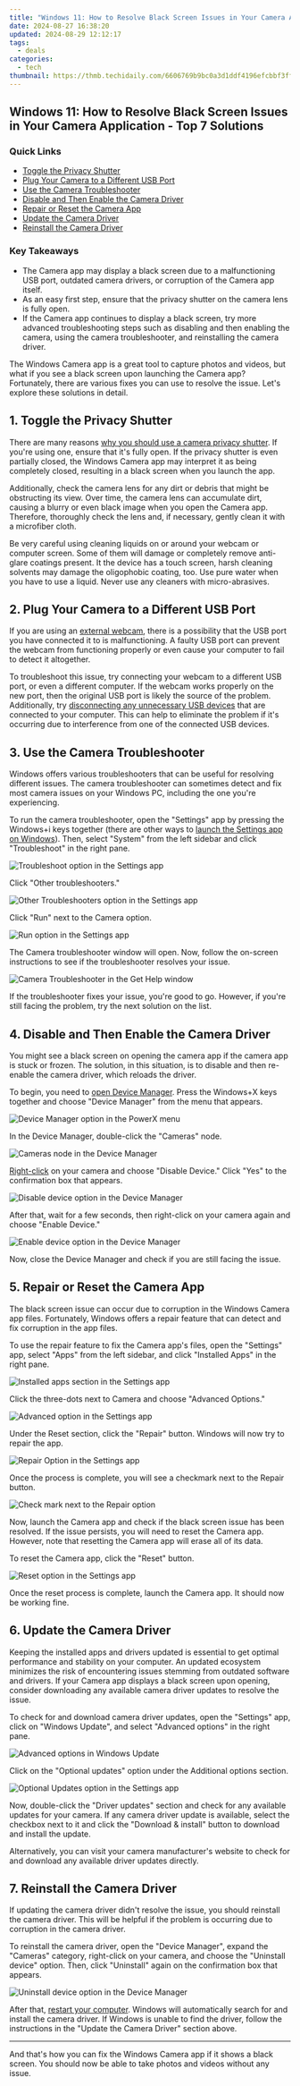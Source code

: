 ```yaml
---
title: "Windows 11: How to Resolve Black Screen Issues in Your Camera Application - Top 7 Solutions"
date: 2024-08-27 16:38:20
updated: 2024-08-29 12:12:17
tags:
  - deals
categories:
  - tech
thumbnail: https://thmb.techidaily.com/6606769b9bc0a3d1ddf4196efcbbf3ffe5de655763795273378c61959dacb46a.jpg
---
```


## Windows 11: How to Resolve Black Screen Issues in Your Camera Application - Top 7 Solutions

### Quick Links

* [Toggle the Privacy Shutter](https://windows11.techidaily.com/fixing-onedrive-login-hiccup-zero-based-code-error-on-win11/)
* [Plug Your Camera to a Different USB Port](https://android-unlock.techidaily.com/in-2024-how-to-unlock-a-vivo-v29-pro-easily-by-drfone-android/)
* [Use the Camera Troubleshooter](https://youtube-tips.techidaily.com/ustainable-strategies-for-securing-over-a-million-viewers-for-2024/)
* [Disable and Then Enable the Camera Driver](https://tech-recovery.techidaily.com/enhance-your-visuals-ideal-scene-setups-for-a-samsung-4k-tv/)
* [Repair or Reset the Camera App](https://phone-solutions.techidaily.com/in-2024-life360-learn-how-everything-works-on-vivo-v29e-drfone-by-drfone-virtual-android/)
* [Update the Camera Driver](https://visual-screen-recording.techidaily.com/new-in-2024-imprint-entire-online-viewport/)
* [Reinstall the Camera Driver](https://video-screen-grab.techidaily.com/unlocking-the-secrets-to-stellar-sims-gameplay-recording/)

### Key Takeaways

* The Camera app may display a black screen due to a malfunctioning USB port, outdated camera drivers, or corruption of the Camera app itself.
* As an easy first step, ensure that the privacy shutter on the camera lens is fully open.
* If the Camera app continues to display a black screen, try more advanced troubleshooting steps such as disabling and then enabling the camera, using the camera troubleshooter, and reinstalling the camera driver.

 The Windows Camera app is a great tool to capture photos and videos, but what if you see a black screen upon launching the Camera app? Fortunately, there are various fixes you can use to resolve the issue. Let's explore these solutions in detail.

##  1\. Toggle the Privacy Shutter

 There are many reasons [why you should use a camera privacy shutter](https://instagram-video-recordings.techidaily.com/updated-leveraging-likes-for-livelihood-the-blueprint-to-brand-backings-on-instagram/). If you're using one, ensure that it's fully open. If the privacy shutter is even partially closed, the Windows Camera app may interpret it as being completely closed, resulting in a black screen when you launch the app.

 Additionally, check the camera lens for any dirt or debris that might be obstructing its view. Over time, the camera lens can accumulate dirt, causing a blurry or even black image when you open the Camera app. Therefore, thoroughly check the lens and, if necessary, gently clean it with a microfiber cloth.

 Be very careful using cleaning liquids on or around your webcam or computer screen. Some of them will damage or completely remove anti-glare coatings present. It the device has a touch screen, harsh cleaning solvents may damage the oligophobic coating, too. Use pure water when you have to use a liquid. Never use any cleaners with micro-abrasives.

##  2\. Plug Your Camera to a Different USB Port

 If you are using an [external webcam](https://facebook-video-recording.techidaily.com/new-essential-fix-re-emerge-missing-watch-icon-2023/), there is a possibility that the USB port you have connected it to is malfunctioning. A faulty USB port can prevent the webcam from functioning properly or even cause your computer to fail to detect it altogether.

 To troubleshoot this issue, try connecting your webcam to a different USB port, or even a different computer. If the webcam works properly on the new port, then the original USB port is likely the source of the problem. Additionally, try [disconnecting any unnecessary USB devices](https://article-knowledge.techidaily.com/new-in-2024-comprehensive-review-analyzing-androids-lightroom/) that are connected to your computer. This can help to eliminate the problem if it's occurring due to interference from one of the connected USB devices.

##  3\. Use the Camera Troubleshooter

 Windows offers various troubleshooters that can be useful for resolving different issues. The camera troubleshooter can sometimes detect and fix most camera issues on your Windows PC, including the one you're experiencing.

 To run the camera troubleshooter, open the "Settings" app by pressing the Windows+i keys together (there are other ways to [launch the Settings app on Windows](https://facebook-video-footage.techidaily.com/updated-2024-approved-5-easy-ways-to-multiply-your-youtube-follower-base/)). Then, select "System" from the left sidebar and click "Troubleshoot" in the right pane.

![Troubleshoot option in the Settings app](https://static1.howtogeekimages.com/wordpress/wp-content/uploads/2023/11/troubleshoot-option-1.jpg) 

 Click "Other troubleshooters."

![Other Troubleshooters option in the Settings app](https://static1.howtogeekimages.com/wordpress/wp-content/uploads/2023/11/other-troubleshooters-option.jpg) 

 Click "Run" next to the Camera option.

![Run option in the Settings app](https://static1.howtogeekimages.com/wordpress/wp-content/uploads/2023/11/run-option.jpg) 

 The Camera troubleshooter window will open. Now, follow the on-screen instructions to see if the troubleshooter resolves your issue.

![Camera Troubleshooter in the Get Help window](https://static1.howtogeekimages.com/wordpress/wp-content/uploads/2023/11/camera-troubleshooter.jpg) 

 If the troubleshooter fixes your issue, you're good to go. However, if you're still facing the problem, try the next solution on the list.

##  4\. Disable and Then Enable the Camera Driver

 You might see a black screen on opening the camera app if the camera app is stuck or frozen. The solution, in this situation, is to disable and then re-enable the camera driver, which reloads the driver.

 To begin, you need to [open Device Manager](https://desktop-recording.techidaily.com/updated-2024-approved-easily-record-lenovo-laptop-screen-activity/). Press the Windows+X keys together and choose "Device Manager" from the menu that appears.

![Device Manager option in the PowerX menu](https://static1.howtogeekimages.com/wordpress/wp-content/uploads/2023/11/device-manager.jpg) 

 In the Device Manager, double-click the "Cameras" node.

![Cameras node in the Device Manager](https://static1.howtogeekimages.com/wordpress/wp-content/uploads/2023/11/cameras-node.jpg) 

[Right-click](https://desktop-recording.techidaily.com/updated-the-art-of-recording-fun-6-techniques-to-document-minecraft-for-2024/) on your camera and choose "Disable Device." Click "Yes" to the confirmation box that appears.

![Disable device option in the Device Manager](https://static1.howtogeekimages.com/wordpress/wp-content/uploads/2023/11/disable-device-option.jpg) 

 After that, wait for a few seconds, then right-click on your camera again and choose "Enable Device."

![Enable device option in the Device Manager](https://static1.howtogeekimages.com/wordpress/wp-content/uploads/2023/11/enable-device-option.jpg) 

 Now, close the Device Manager and check if you are still facing the issue.

##  5\. Repair or Reset the Camera App

 The black screen issue can occur due to corruption in the Windows Camera app files. Fortunately, Windows offers a repair feature that can detect and fix corruption in the app files.

 To use the repair feature to fix the Camera app's files, open the "Settings" app, select "Apps" from the left sidebar, and click "Installed Apps" in the right pane.

![Installed apps section in the Settings app](https://static1.howtogeekimages.com/wordpress/wp-content/uploads/2023/11/installed-apps-section.jpg) 

 Click the three-dots next to Camera and choose "Advanced Options."

![Advanced option in the Settings app](https://static1.howtogeekimages.com/wordpress/wp-content/uploads/2023/11/advanced-option.jpg) 

 Under the Reset section, click the "Repair" button. Windows will now try to repair the app.

![Repair Option in the Settings app](https://static1.howtogeekimages.com/wordpress/wp-content/uploads/2023/11/repair-option.jpg) 

 Once the process is complete, you will see a checkmark next to the Repair button.

![Check mark next to the Repair option](https://static1.howtogeekimages.com/wordpress/wp-content/uploads/2023/11/check-mark.jpg) 

 Now, launch the Camera app and check if the black screen issue has been resolved. If the issue persists, you will need to reset the Camera app. However, note that resetting the Camera app will erase all of its data.

 To reset the Camera app, click the "Reset" button.

![Reset option in the Settings app](https://static1.howtogeekimages.com/wordpress/wp-content/uploads/2023/11/reset-option.jpg) 

 Once the reset process is complete, launch the Camera app. It should now be working fine.

##  6\. Update the Camera Driver

 Keeping the installed apps and drivers updated is essential to get optimal performance and stability on your computer. An updated ecosystem minimizes the risk of encountering issues stemming from outdated software and drivers. If your Camera app displays a black screen upon opening, consider downloading any available camera driver updates to resolve the issue.

 To check for and download camera driver updates, open the "Settings" app, click on "Windows Update", and select "Advanced options" in the right pane.

![Advanced options in Windows Update](https://static1.howtogeekimages.com/wordpress/wp-content/uploads/2023/11/advanced-options-in-windows-update.jpg) 

 Click on the "Optional updates" option under the Additional options section.

![Optional Updates option in the Settings app](https://static1.howtogeekimages.com/wordpress/wp-content/uploads/2023/11/optional-updates-option.jpg) 

 Now, double-click the "Driver updates" section and check for any available updates for your camera. If any camera driver update is available, select the checkbox next to it and click the "Download & install" button to download and install the update.

 Alternatively, you can visit your camera manufacturer's website to check for and download any available driver updates directly.

##  7\. Reinstall the Camera Driver

 If updating the camera driver didn't resolve the issue, you should reinstall the camera driver. This will be helpful if the problem is occurring due to corruption in the camera driver.

 To reinstall the camera driver, open the "Device Manager", expand the "Cameras" category, right-click on your camera, and choose the "Uninstall device" option. Then, click "Uninstall" again on the confirmation box that appears.

![Uninstall device option in the Device Manager](https://static1.howtogeekimages.com/wordpress/wp-content/uploads/2023/11/uninstall-device-option.jpg) 

 After that, [restart your computer](https://instagram-clips.techidaily.com/2024-approved-15-must-use-hashtags-for-popularity-on-instagram-feed/). Windows will automatically search for and install the camera driver. If Windows is unable to find the driver, follow the instructions in the "Update the Camera Driver" section above.

---

 And that's how you can fix the Windows Camera app if it shows a black screen. You should now be able to take photos and videos without any issue.

<ins class="adsbygoogle"
     style="display:block"
     data-ad-format="autorelaxed"
     data-ad-client="ca-pub-7571918770474297"
     data-ad-slot="1223367746"></ins>



<ins class="adsbygoogle"
     style="display:block"
     data-ad-client="ca-pub-7571918770474297"
     data-ad-slot="8358498916"
     data-ad-format="auto"
     data-full-width-responsive="true"></ins>
